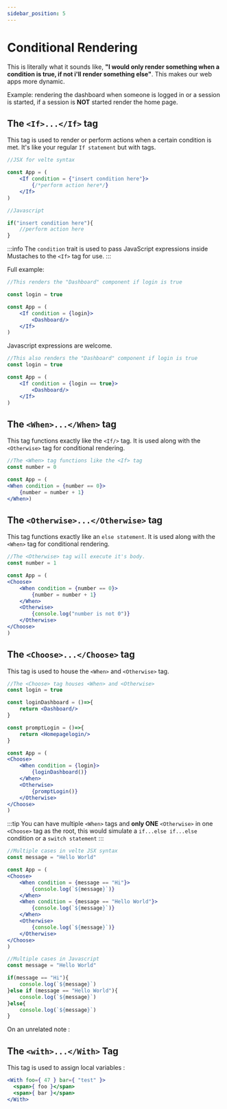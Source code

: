 ```yaml
---
sidebar_position: 5
---
```


# Conditional Rendering

This is literally what it sounds like, **"I would only render something when a condition is true, if not i'll render something else"**. This makes our web apps more dynamic.<br/>

Example: rendering the dashboard when someone is logged in or a session is started, if a session is **NOT** started render the home page.

## The `<If>...</If>` tag

This tag is used to render or perform actions when a certain condition is met. It's like your regular `If statement` but with tags.

```jsx
//JSX for velte syntax

const App = (
    <If condition = {"insert condition here"}>
        {/*perform action here*/}
    </If>
)
```

```js
//Javascript

if("insert condition here"){
    //perform action here
}
```

:::info
 The `condition` trait is used to pass JavaScript expressions inside Mustaches to the `<If>` tag for use.
:::

Full example:

```jsx
//This renders the "Dashboard" component if login is true

const login = true

const App = (
    <If condition = {login}>
        <Dashboard/>
    </If>
)
```

Javascript expressions are welcome.

```jsx
//This also renders the "Dashboard" component if login is true
const login = true

const App = (
    <If condition = {login == true}>
        <Dashboard/>
    </If>
)
```

## The `<When>...</When>` tag

This tag functions exactly like the `<If/>` tag. It is used along with the `<Otherwise>` tag for conditional rendering.

```jsx
//The <When> tag functions like the <If> tag
const number = 0

const App = (
<When condition = {number == 0}>
    {number = number + 1}
</When>)
```

## The `<Otherwise>...</Otherwise>` tag

This tag functions exactly like an `else statement`. It is used along with the `<When>` tag for conditional rendering.

```jsx
//The <Otherwise> tag will execute it's body.
const number = 1

const App = (
<Choose>
    <When condition = {number == 0}>
        {number = number + 1}
    </When>
    <Otherwise>
        {console.log("number is not 0")}
    </Otherwise>
</Choose>
)
```

## The `<Choose>...</Choose>` tag

This tag is used to house the `<When>` and `<Otherwise>` tag.

```jsx
//The <Choose> tag houses <When> and <Otherwise>
const login = true

const loginDashboard = ()=>{
    return <Dashboard/>
}

const promptLogin = ()=>{
    return <Homepagelogin/>
}

const App = (
<Choose>
    <When condition = {login}>
        {loginDashboard()}
    </When>
    <Otherwise>
        {promptLogin()}
    </Otherwise>
</Choose>
)
```

:::tip
 You can have multiple `<When>` tags and **only ONE** `<Otherwise>` in one `<Choose>` tag as the root, this would simulate a `if...else if...else` condition or a `switch statement`
:::


```jsx
//Multiple cases in velte JSX syntax
const message = "Hello World"

const App = (
<Choose>
    <When condition = {message == "Hi"}>
        {console.log(`${message}`)}
    </When>
    <When condition = {message == "Hello World"}>
        {console.log(`${message}`)}
    </When>
    <Otherwise>
        {console.log(`${message}`)}
    </Otherwise>
</Choose>
)
```

```js
//Multiple cases in Javascript
const message = "Hello World"

if(message == "Hi"){
    console.log(`${message}`)
}else if (message == "Hello World"){
    console.log(`${message}`)
}else{
    console.log(`${message}`)
}
```

On an unrelated note :
## The `<with>...</With>` Tag

This tag is used to assign local variables :

```jsx
<With foo={ 47 } bar={ "test" }>
  <span>{ foo }</span>
  <span>{ bar }</span>
</With>
```